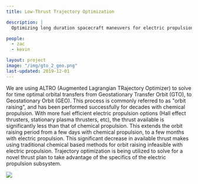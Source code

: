 ```yaml
---
title: Low-Thrust Trajectory Optimization

description: |
  Optimizing long duration spacecraft maneuvers for electric propulsion. 

people:
  - zac
  - kevin

layout: project
image: "/img/gto_2_geo.png"
last-updated: 2019-12-01
---
```


We are using ALTRO (Augmented Lagrangian TRajectory Optimizer) to solve for time optimal orbital transfers from Geostationary Transfer Orbit (GTO), to Geostationary Orbit (GEO). This process is commonly referred to as "orbit raising", and has been performed successfully for decades with chemical propulsion. With more fuel efficient electric propulsion options (Hall effect thrusters, stationary plasma thrusters, etc), the thrust available is significantly less than that of chemical propulsion. This extends the orbit raising period from a few days with chemical propulsion, to a few months with electric propulsion. This significant decrease in available thrust makes using traditional chemical based methods for orbit raising infeasible with electric propulsion. Trajectory optimization is being utilized to solve for a novel thrust plan to take advantage of the specifics of the electric propulsion subsystem. 


[![](http://img.youtube.com/vi/xwHRsvAGsdg/0.jpg)](http://www.youtube.com/watch?v=xwHRsvAGsdg "")